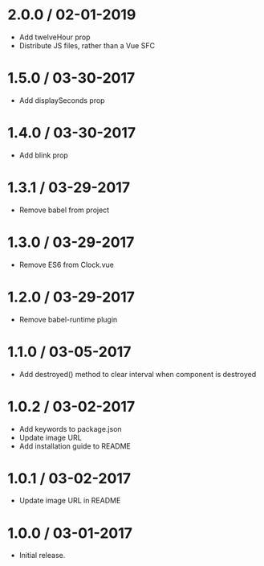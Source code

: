 # 2.0.0 / 02-01-2019

- Add twelveHour prop
- Distribute JS files, rather than a Vue SFC

# 1.5.0 / 03-30-2017

- Add displaySeconds prop

# 1.4.0 / 03-30-2017

- Add blink prop

# 1.3.1 / 03-29-2017

- Remove babel from project

# 1.3.0 / 03-29-2017

- Remove ES6 from Clock.vue

# 1.2.0 / 03-29-2017

- Remove babel-runtime plugin

# 1.1.0 / 03-05-2017

- Add destroyed() method to clear interval when component is destroyed

# 1.0.2 / 03-02-2017

- Add keywords to package.json
- Update image URL
- Add installation guide to README

# 1.0.1 / 03-02-2017

- Update image URL in README

# 1.0.0 / 03-01-2017

- Initial release.
